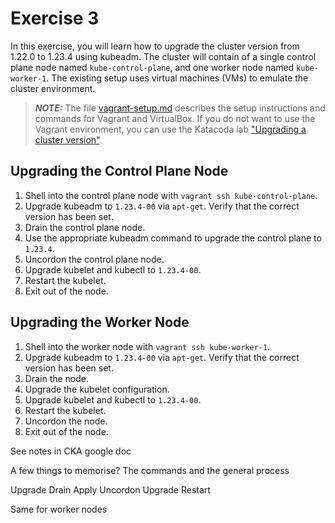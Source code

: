 # Exercise 3

In this exercise, you will learn how to upgrade the cluster version from 1.22.0 to 1.23.4 using kubeadm. The cluster will contain of a single control plane node named `kube-control-plane`, and one worker node named `kube-worker-1`. The existing setup uses virtual machines (VMs) to emulate the cluster environment.

> **_NOTE:_** The file [vagrant-setup.md](../common/vagrant-setup.md) describes the setup instructions and commands for Vagrant and VirtualBox. If you do not want to use the Vagrant environment, you can use the Katacoda lab ["Upgrading a cluster version"](https://learning.oreilly.com/scenarios/cka-prep-upgrading/9781492095514/).

## Upgrading the Control Plane Node

1. Shell into the control plane node with `vagrant ssh kube-control-plane`.
2. Upgrade kubeadm to `1.23.4-00` via `apt-get`. Verify that the correct version has been set.
3. Drain the control plane node.
4. Use the appropriate kubeadm command to upgrade the control plane to `1.23.4`.
5. Uncordon the control plane node.
6. Upgrade kubelet and kubectl to `1.23.4-00`.
7. Restart the kubelet.
8. Exit out of the node.

## Upgrading the Worker Node

1. Shell into the worker node with `vagrant ssh kube-worker-1`.
2. Upgrade kubeadm to `1.23.4-00` via `apt-get`. Verify that the correct version has been set.
3. Drain the node.
4. Upgrade the kubelet configuration.
5. Upgrade kubelet and kubectl to `1.23.4-00`.
6. Restart the kubelet.
7. Uncordon the node.
8. Exit out of the node.

See notes in CKA google doc

A few things to memorise? The commands and the general process

Upgrade
Drain
Apply
Uncordon
Upgrade
Restart

Same for worker nodes